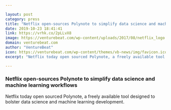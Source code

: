 ```yaml
---

layout: post
category: press
title: "Netflix open-sources Polynote to simplify data science and machine learning workflows"
date: 2019-10-23 18:41:41
link: https://vrhk.co/2pLLvX8
image: https://venturebeat.com/wp-content/uploads/2017/08/netflix_logo.png?w=1200&strip=all
domain: venturebeat.com
author: "VentureBeat"
icon: https://venturebeat.com/wp-content/themes/vb-news/img/favicon.ico
excerpt: "Netflix today open sourced Polynote, a freely available tool designed to bolster data science and machine learning development."

---
```


### Netflix open-sources Polynote to simplify data science and machine learning workflows

Netflix today open sourced Polynote, a freely available tool designed to bolster data science and machine learning development.